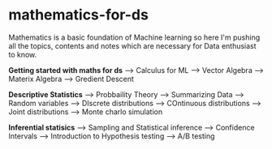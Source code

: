 # mathematics-for-ds

Mathematics is a basic foundation of Machine learning so here I'm pushing all the topics, contents and notes which are necessary for  Data enthusiast to know.

**Getting started with maths for ds**
--> Calculus for ML
--> Vector Algebra
--> Materix Algebra
--> Gredient Descent

**Descriptive Statistics**
--> Probbaility Theory
--> Summarizing Data
--> Random variables
--> DIscrete distributions
--> COntinuous distributions
--> Joint distributions
--> Monte charlo simulation


**Inferential statisics**
--> Sampling and Statistical inference
--> Confidence Intervals
--> Introduction to Hypothesis testing
--> A/B testing



